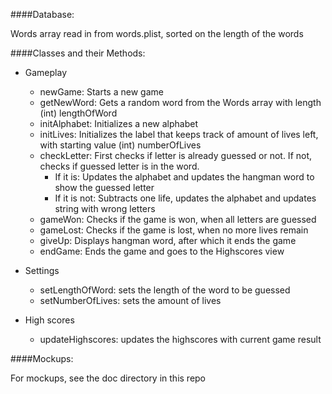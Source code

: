 ####Database:

Words array read in from words.plist, sorted on the length of the words

####Classes and their Methods:

*	Gameplay
	- newGame:
	 		Starts a new game
	- getNewWord:
			Gets a random word from the Words array with length (int) lengthOfWord
	- initAlphabet:
			Initializes a new alphabet
	- initLives:
			Initializes the label that keeps track of amount of lives left, with starting value (int) 					numberOfLives
	- checkLetter:
			First checks if letter is already guessed or not. If not, checks if guessed letter is in the word. 
		- If it is:
					Updates the alphabet and
					updates the hangman word to show the guessed letter
		- If it is not:
					Subtracts one life,
					updates the alphabet and
					updates string with wrong letters
	- gameWon:
			Checks if the game is won, when all letters are guessed
	- gameLost:
			Checks if the game is lost, when no more lives remain
	- giveUp:
			Displays hangman word, after which it ends the game
	- endGame:
			Ends the game and goes to the Highscores view
					
*	Settings
	- setLengthOfWord:
		sets the length of the word to be guessed
	- setNumberOfLives:
		sets the amount of lives

*	High scores
	- updateHighscores:
		updates the highscores with current game result

####Mockups:

For mockups, see the doc directory in this repo
